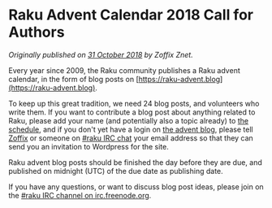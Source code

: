 # Raku Advent Calendar 2018 Call for Authors
    
*Originally published on [31 October 2018](https://perl6.party//post/Perl-6-Advent-Calendar-2018--Call-for-Authors) by Zoffix Znet.*

Every year since 2009, the Raku community publishes a Raku advent calendar, in the form of blog posts on [https://raku-advent.blog](https://raku-advent.blog).

To keep up this great tradition, we need 24 blog posts, and volunteers who write them. If you want to contribute a blog post about anything related to Raku, please add your name (and potentially also a topic already) to [the schedule](https://github.com/raku/mu/blob/master/misc/rakuadvent-2018/schedule), and if you don't yet have a login on [the advent blog](https://rakuadvent.wordpress.com), please tell [Zoffix](https://twitter.com/zoffix/) or someone on [#raku IRC chat](https://webchat.freenode.net/?channels=#raku) your email address so that they can send you an invitation to Wordpress for the site.

Raku advent blog posts should be finished the day before they are due, and published on midnight (UTC) of the due date as publishing date.

If you have any questions, or want to discuss blog post ideas, please join on the [#raku IRC channel on irc.freenode.org](https://webchat.freenode.net/?channels=#raku).
